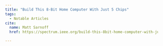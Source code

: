 ```yaml
---
title: "Build This 8-Bit Home Computer With Just 5 Chips"
tags:
  - Notable Articles
cite:
  name: Matt Sarnoff
  href: https://spectrum.ieee.org/build-this-8bit-home-computer-with-just-5-chips

---
```

